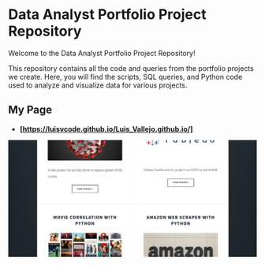 # Data Analyst Portfolio Project Repository

Welcome to the Data Analyst Portfolio Project Repository!

This repository contains all the code and queries from the portfolio projects we create. Here, you will find the scripts, SQL queries, and Python code used to analyze and visualize data for various projects.

## My Page

- **[https://luisvcode.github.io/Luis_Vallejo.github.io/]**

[![image](Image.png)](https://luisvcode.github.io/Luis_Vallejo.github.io/)

